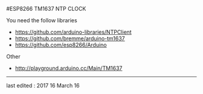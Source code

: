 #ESP8266 TM1637 NTP CLOCK

You need the follow libraries
- https://github.com/arduino-libraries/NTPClient
- https://github.com/bremme/arduino-tm1637
- https://github.com/esp8266/Arduino

Other
- http://playground.arduino.cc/Main/TM1637
 
---
last edited : 2017 16 March 16 
